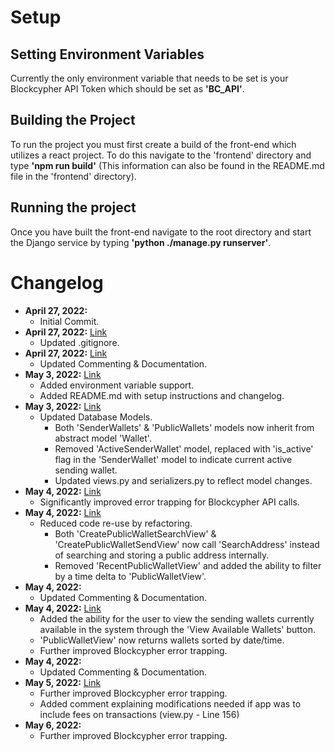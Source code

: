 # Setup

## Setting Environment Variables
Currently the only environment variable that needs to be set is your Blockcypher API Token which should be set as **'BC_API'**.

## Building the Project
To run the project you must first create a build of the front-end which utilizes a react project. To do this navigate to the 'frontend' directory and type **'npm run build'** (This information can also be found in the README.md file in the 'frontend' directory).

## Running the project
Once you have built the front-end navigate to the root directory and start the Django service by typing **'python ./manage.py runserver'**.

# Changelog
- **April 27, 2022:**
  - Initial Commit.
- **April 27, 2022:** [Link](https://github.com/JacksonKeenan/BitcoinDemoApp/commit/224f2664d80128baa0e2390e7f7294d3b70fa99c)
  - Updated .gitignore.
- **April 27, 2022:** [Link](https://github.com/JacksonKeenan/BitcoinDemoApp/commit/90f05a68b71385306f311197bcfe455349bd43d7)
  - Updated Commenting & Documentation.
- **May 3, 2022:** [Link](https://github.com/JacksonKeenan/BitcoinDemoApp/commit/1e826233aa932123fc81fc1a7c1be232ad9ce5af)
  - Added environment variable support.
  - Added README.md with setup instructions and changelog.
- **May 3, 2022:** [Link](https://github.com/JacksonKeenan/BitcoinDemoApp/commit/12e4dcc59e703663494927acce4135ba9c8ae634)
  - Updated Database Models.
    - Both 'SenderWallets' & 'PublicWallets' models now inherit from abstract model 'Wallet'.
    - Removed 'ActiveSenderWallet' model, replaced with 'is_active' flag in the 'SenderWallet' model to indicate current active sending wallet.
    - Updated views.py and serializers.py to reflect model changes.
- **May 4, 2022:** [Link](https://github.com/JacksonKeenan/BitcoinDemoApp/commit/8cf48053549928485279be35c15a07e6e9c1d14f)
  - Significantly improved error trapping for Blockcypher API calls.
- **May 4, 2022:** [Link](https://github.com/JacksonKeenan/BitcoinDemoApp/commit/fab31d8c473b57e1718c38f82a04f9a51a8182e3)
  - Reduced code re-use by refactoring.
    - Both 'CreatePublicWalletSearchView' & 'CreatePublicWalletSendView' now call 'SearchAddress' instead of searching and storing a public address internally.
    - Removed  'RecentPublicWalletView' and added the ability to filter by a time delta to 'PublicWalletView'.
- **May 4, 2022:**
    - Updated Commenting & Documentation.
- **May 4, 2022:** [Link](https://github.com/JacksonKeenan/BitcoinDemoApp/commit/3b665ff14f687516a440fb81ecb4e7afed1fe6df)
  - Added the ability for the user to view the sending wallets currently available in the system through the 'View Available Wallets' button.
  - 'PublicWalletView' now returns wallets sorted by date/time.
  - Further improved Blockcypher error trapping.
- **May 4, 2022:**
  - Updated Commenting & Documentation.
- **May 5, 2022:** [Link](https://github.com/JacksonKeenan/BitcoinDemoApp/commit/d4c48edf5b8edabe432224ac6813dcd4cf7dd4a5)
  - Further improved Blockcypher error trapping.
  - Added comment explaining modifications needed if app was to include fees on transactions (view.py - Line 156)
- **May 6, 2022:**
  - Further improved Blockcypher error trapping.
